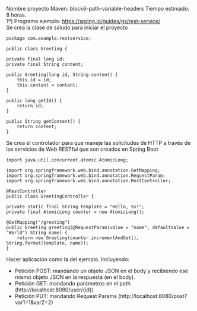 Nombre proyecto Maven: block6-path-variable-headers
Tiempo estimado: 8 horas.  
1º)
Programa ejemplo: https://spring.io/guides/gs/rest-service/  
Se crea la clase de saludo para iniciar el proyecto 

    package com.example.restservice;

    public class Greeting {

	private final long id;
	private final String content;

	public Greeting(long id, String content) {
		this.id = id;
		this.content = content;
	}

	public long getId() {
		return id;
	}

	public String getContent() {
		return content;
	}
Se crea el controlador para que maneje las solicitudes de HTTP a través de los servicios de Web RESTful que son creados en Spring Boot  


    import java.util.concurrent.atomic.AtomicLong;

    import org.springframework.web.bind.annotation.GetMapping;
    import org.springframework.web.bind.annotation.RequestParam;
    import org.springframework.web.bind.annotation.RestController;

    @RestController
    public class GreetingController {

	private static final String template = "Hello, %s!";
	private final AtomicLong counter = new AtomicLong();

	@GetMapping("/greeting")
	public Greeting greeting(@RequestParam(value = "name", defaultValue = "World") String name) {
		return new Greeting(counter.incrementAndGet(), String.format(template, name));
	}

Hacer aplicación  como la del ejemplo. Incluyendo:
- Petición POST: mandando un objeto JSON en el body y recibiendo ese mismo objeto JSON en la respuesta (en el body).
- Petición GET: mandando parámetros en el path (http://localhost:8080/user/{id})
- Petición PUT: mandando  Request Params (http://localhost:8080/post?var1=1&var2=2)